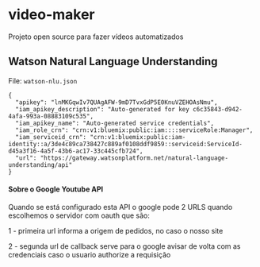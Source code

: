 # video-maker
Projeto open source para fazer vídeos automatizados



## Watson Natural Language Understanding

File: `watson-nlu.json`

````
{
  "apikey": "lnMKGqwIv7QUAgAFW-9mD7TvxGdP5E0KnuVZEHOAsNmu",
  "iam_apikey_description": "Auto-generated for key c6c35843-d942-4afa-993a-08883109c535",
  "iam_apikey_name": "Auto-generated service credentials",
  "iam_role_crn": "crn:v1:bluemix:public:iam::::serviceRole:Manager",
  "iam_serviceid_crn": "crn:v1:bluemix:public:iam-identity::a/3de4c89ca738427c889af0108ddf9859::serviceid:ServiceId-d45a3f16-4a5f-43b6-ac17-33c445cfb724",
  "url": "https://gateway.watsonplatform.net/natural-language-understanding/api"
}
````

#### Sobre o Google Youtube API 
Quando se está configurado esta API o google pode 2 URLS 
quando escolhemos o servidor com oauth que são: 

1 - primeira url
    informa a origem de pedidos,
    no caso o nosso site


2 - segunda url de callback
    serve para o google avisar de volta com as credenciais caso o usuario authorize a requisição

